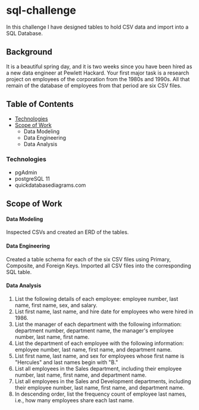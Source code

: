 # sql-challenge
In this challenge I have designed tables to hold CSV data and import into a SQL Database.

## Background
It is a beautiful spring day, and it is two weeks since you have been hired as a new data engineer at Pewlett Hackard. Your first major task is a research project on employees of the corporation from the 1980s and 1990s. All that remain of the database of employees from that period are six CSV files.

## Table of Contents
* [Technologies](#technologies)
* [Scope of Work](#scope-of-work)
    * Data Modeling
    * Data Engineering
    * Data Analysis


### Technologies
- pgAdmin
- postgreSQL 11
- quickdatabasediagrams.com

## Scope of Work

#### Data Modeling
Inspected CSVs and created an ERD of the tables.

#### Data Engineering
Created a table schema for each of the six CSV files using Primary, Composite, and Foreign Keys.  Imported
all CSV files into the corresponding SQL table.

#### Data Analysis
1. List the following details of each employee: employee number, last name, first name, sex, and salary.
2. List first name, last name, and hire date for employees who were hired in 1986.
3. List the manager of each department with the following information: department number, department name, the manager's employee number, last name, first name.
4. List the department of each employee with the following information: employee number, last name, first name, and department name.
5. List first name, last name, and sex for employees whose first name is "Hercules" and last names begin with "B."
6. List all employees in the Sales department, including their employee number, last name, first name, and department name.
7. List all employees in the Sales and Development departments, including their employee number, last name, first name, and department name.
8. In descending order, list the frequency count of employee last names, i.e., how many employees share each last name.




